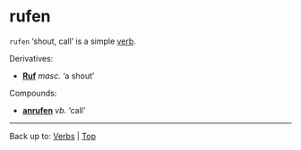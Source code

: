 # rufen

`rufen` ‘shout, call’ is a simple [verb](../../index.md).

Derivatives:
- **[Ruf](../../../nouns/r/ru/Ruf.md)** *masc.* ‘a shout’

Compounds:
- **[anrufen](../../a/an/anrufen.md)** *vb.* ‘call’

----

Back up to: [Verbs](../../index.md) | [Top](../../../rufen.md)

